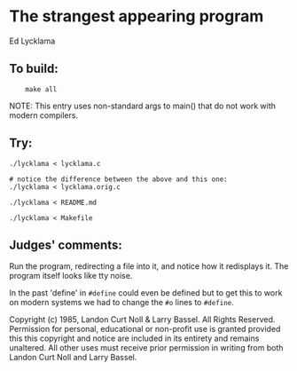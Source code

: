 # The strangest appearing program 

Ed Lycklama

## To build:

        make all

NOTE: This entry uses non-standard args to main() that do not work with modern compilers.


## Try:


	./lycklama < lycklama.c

	# notice the difference between the above and this one:
	./lycklama < lycklama.orig.c

	./lycklama < README.md

	./lycklama < Makefile


## Judges' comments:

Run the program, redirecting a file into it, and notice how it redisplays it.
The program itself looks like tty noise.

In the past 'define' in `#define` could even be defined but to get this to work
on modern systems we had to change the `#o` lines to `#define`.


Copyright (c) 1985, Landon Curt Noll & Larry Bassel.
All Rights Reserved.  Permission for personal, educational or non-profit use is
granted provided this this copyright and notice are included in its entirety
and remains unaltered.  All other uses must receive prior permission in writing
from both Landon Curt Noll and Larry Bassel.
